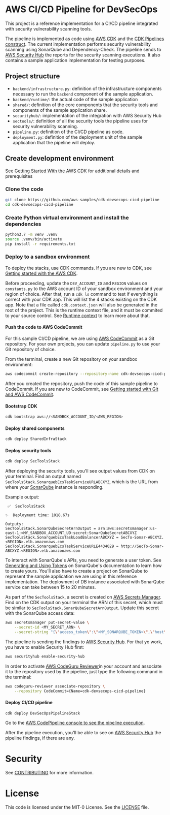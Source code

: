 # AWS CI/CD Pipeline for DevSecOps

This project is a reference implementation for a CI/CD pipeline integrated with security vulnerability scanning tools.

The pipeline is implemented as code using [AWS CDK](https://aws.amazon.com/cdk/) and the [CDK Pipelines construct](https://docs.aws.amazon.com/cdk/api/v2/docs/aws-cdk-lib.pipelines-readme.html). The current implementation performs security vulnerability scanning using SonarQube and Dependency-Check. The pipeline sends to [AWS Security Hub](https://aws.amazon.com/security-hub/) the reports for the security scanning executions. It also contains a sample application implementation for testing purposes.

## Project structure

* `backend/infrastructure.py`: definition of the infrastructure components necessary to run the `backend` component of the sample application.
* `backend/runtime/`: the actual code of the sample application
* `shared/`: definition of the core components that the security tools and components of the sample application share.
* `securityhub/`: implementation of the integration with AWS Security Hub
* `sectools/`: definition of all the security tools the pipeline uses for security vulnerability scanning.
* `pipeline.py`: definition of the CI/CD pipeline as code.
* `deployment.py`: definition of the deployment unit of the sample application that the pipeline will deploy.

## Create development environment
See [Getting Started With the AWS CDK](https://docs.aws.amazon.com/cdk/latest/guide/getting_started.html)
for additional details and prerequisites

### Clone the code
```bash
git clone https://github.com/aws-samples/cdk-devsecops-cicd-pipeline
cd cdk-devsecops-cicd-pipeline
```

### Create Python virtual environment and install the dependencies
```bash
python3.7 -m venv .venv
source .venv/bin/activate
pip install -r requirements.txt
```

### Deploy to a sandbox environment

To deploy the stacks, use CDK commands. If you are new to CDK, see [Getting started with the AWS CDK](https://docs.aws.amazon.com/cdk/v2/guide/getting_started.html).

Before proceeding, update the `DEV_ACCOUNT_ID` and `REGION` values on `constants.py` to the AWS account ID of your sandbox environment and your region of choice. After that, run a `cdk ls` command to test if everything is correct with your CDK app. This will list the 4 stacks existing on the CDK app. Note that a file called `cdk.context.json` will also be generated in the root of the project. This is the runtime context file, and it must be commited to your source control. See [Runtime context](https://docs.aws.amazon.com/cdk/v2/guide/context.html) to learn more about that.

#### Push the code to AWS CodeCommit
For this sample CI/CD pipeline, we are using [AWS CodeCommit](https://aws.amazon.com/codecommit/) as a Git repository. For your own projects, you can update `pipeline.py` to use your Git repository of choice.

From the terminal, create a new Git repository on your sandbox environment:
```bash
aws codecommit create-repository --repository-name cdk-devsecops-cicd-pipeline
```

After you created the repository, push the code of this sample pipeline to CodeCommit. If you are new to CodeCommit, see [Getting started with Git and AWS CodeCommit](https://docs.aws.amazon.com/codecommit/latest/userguide/getting-started.html).

#### Bootstrap CDK
```bash
cdk bootstrap aws://<SANDBOX_ACCOUNT_ID/<AWS_REGION>
```

#### Deploy shared components
```bash
cdk deploy SharedInfraStack
```

#### Deploy security tools
```bash
cdk deploy SecToolsStack
```

After deploying the security tools, you'll see output values from CDK on your terminal. Find an output named `SecToolsStack.SonarquebEcsTaskServiceURLABCXYZ`, which is the URL from where your [SonarQube](https://www.sonarqube.org/) instance is responding.

Example output:
```text
 ✅  SecToolsStack

✨  Deployment time: 1018.67s

Outputs:
SecToolsStack.SonarQubeSecretArnOutput = arn:aws:secretsmanager:us-east-1:<MY_SANDBOX_ACCOUNT_UD:secret:SonarQubeSecretABCXYZ
SecToolsStack.SonarquebEcsTaskLoadBalancerABCXYZ = SecTo-Sonar-ABCXYZ.<REGION>.elb.amazonaws.com
SecToolsStack.SonarquebEcsTaskServiceURLE4434029 = http://SecTo-Sonar-ABCXYZ.<REGION>.elb.amazonaws.com
```

To interact with SonarQube's APIs, you need to generate a user token. See [Generating and Using Tokens](https://docs.sonarqube.org/latest/user-guide/user-token/) on SonarQube's documentation to learn how to create yours. You'll also have to create a project on SonarQube to represent the sample application we are using in this reference implementation. The deployment of DB instance associated with SonarQube service can take between 15 to 20 minutes.

As part of the `SecToolsStack`, a secret is created on [AWS Secrets Manager](https://aws.amazon.com/secrets-manager/). Find on the CDK output on your terminal the ARN of this secret, which must be similar to `SecToolsStack.SonarQubeSecretArnOutput`. Update this secret with the SonarQube access data:
```bash
aws secretsmanager put-secret-value \
    --secret-id <MY_SECRET_ARN> \
    --secret-string "{\"access_token\":\"<MY_SONARQUBE_TOKEN>\",\"host\":\"<MY_SONARQUBE_URL\",\"project\":\"<MY_SONARQUBE_PROJECT\"}"
```

The pipeline is sending the findings to [AWS Security Hub](https://aws.amazon.com/security-hub/). For that yo work, you have to enable Security Hub first:
```bash
aws securityhub enable-security-hub
```

In order to activate [AWS CodeGuru Reviewer](https://aws.amazon.com/codeguru/)in your account and associate it to the repository used by the pipeline, just type the following command in the terminal:
```bash
aws codeguru-reviewer associate-repository \
    --repository CodeCommit={Name=cdk-devsecops-cicd-pipeline}
```

#### Deploy CI/CD pipeline
```bash
cdk deploy DevSecOpsPipelineStack
```

Go to the [AWS CodePipeline console to see the pipeline execution](https://console.aws.amazon.com/codesuite/codepipeline/pipelines).

After the pipeline execution, you'll be able to see on [AWS Security Hub](https://aws.amazon.com/security-hub/) the pipeline findings, if there are any.

# Security

See [CONTRIBUTING](CONTRIBUTING.md#security-issue-notifications) for more information.

# License

This code is licensed under the MIT-0 License. See the [LICENSE](LICENSE) file.
